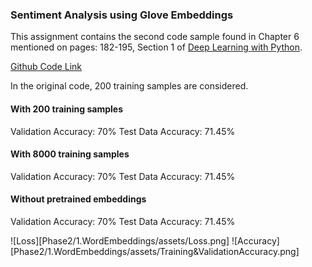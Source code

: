 ### Sentiment Analysis using Glove Embeddings

This assignment contains the second code sample found in Chapter 6 mentioned on pages: 182-195, Section 1 of [Deep Learning with Python](http://faculty.neu.edu.cn/yury/AAI/Textbook/Deep%20Learning%20with%20Python.pdf).

[Github Code Link](https://github.com/fchollet/deep-learning-with-python-notebooks/blob/master/6.1-using-word-embeddings.ipynb)

In the original code, 200 training samples are considered. 

#### With 200 training samples
Validation Accuracy: 70%
Test Data Accuracy: 71.45%

#### With 8000 training samples 
Validation Accuracy: 70%
Test Data Accuracy: 71.45%

#### Without pretrained embeddings
Validation Accuracy: 70%
Test Data Accuracy: 71.45%

![Loss][Phase2/1.WordEmbeddings/assets/Loss.png]
![Accuracy][Phase2/1.WordEmbeddings/assets/Training&ValidationAccuracy.png]
